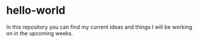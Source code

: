 # hello-world
In this repository you can find my current ideas and things I will be working on in the upcoming weeks. 
